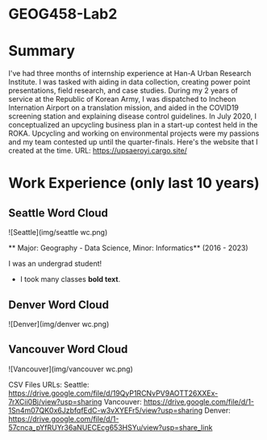 # GEOG458-Lab2

# Summary

I've had three months of internship experience at Han-A Urban Research Institute. I was tasked with aiding in data collection, creating power point presentations, field research, and case studies. During my 2 years of service at the Republic of Korean Army, I was dispatched to Incheon Internation Airport on a translation mission, and aided in the COVID19 screening station and explaining disease control guidelines. In July 2020, I conceptualized an upcycling business plan in a start-up contest held in the ROKA. Upcycling and working on environmental projects were my passions and my team contested up until the quarter-finals. Here's the website that I created at the time.
URL: https://upsaeroyi.cargo.site/

# Work Experience (only last 10 years)

## Seattle Word Cloud
![Seattle](img/seattle wc.png)

** Major: Geography - Data Science, Minor: Informatics** (2016 - 2023)

I was an undergrad student!

- I took many classes **bold text**.

## Denver Word Cloud
![Denver](img/denver wc.png)

## Vancouver Word Cloud
![Vancouver](img/vancouver wc.png)


CSV Files URLs:
Seattle: https://drive.google.com/file/d/19QyP1RCNvPV9AOTT26XXEx-7rXCii0Bj/view?usp=sharing
Vancouver: https://drive.google.com/file/d/1-1Sn4m07QK0x6JzbfqfEdC-w3vXYEFr5/view?usp=sharing
Denver: https://drive.google.com/file/d/1-57cnca_pYfRUYr36aNUECEcg653HSYu/view?usp=share_link
